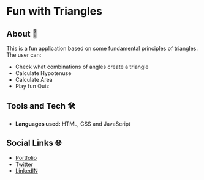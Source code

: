 # Fun with Triangles

## About 🤔

This is a fun application based on some fundamental principles of triangles. The user can:

- Check what combinations of angles create a triangle
- Calculate Hypotenuse
- Calculate Area
- Play fun Quiz

## Tools and Tech 🛠

- **Languages used:** HTML, CSS and JavaScript

## Social Links 🌐

- [Portfolio](https://dhrupotter.netlify.app/)
- [Twitter](https://twitter.com/DhruviGandhi25)
- [LinkedIN](https://www.linkedin.com/in/dhruvi-gandhi-609a35166/)
